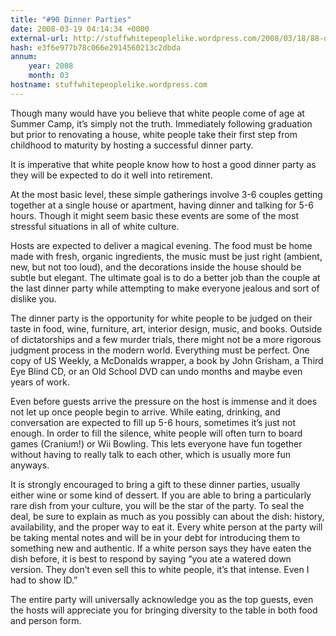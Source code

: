 ```yaml
---
title: "#90 Dinner Parties"
date: 2008-03-19 04:14:34 +0000
external-url: http://stuffwhitepeoplelike.wordpress.com/2008/03/18/88-dinner-parties/
hash: e3f6e977b78c066e2914560213c2dbda
annum:
    year: 2008
    month: 03
hostname: stuffwhitepeoplelike.wordpress.com
---
```


Though many would have you believe that white people come of age at Summer Camp, it’s simply not the truth.  Immediately following graduation but prior to renovating a house, white people take their first step from childhood to maturity by hosting a successful dinner party.

It is imperative that white people know how to host a good dinner party as they will be expected to do it well into retirement.

At the most basic level, these simple gatherings involve 3-6 couples getting together at a single house or apartment, having dinner and talking for 5-6 hours. Though it might seem basic these events are some of the most stressful situations in all of white culture.

Hosts are expected to deliver a magical evening. The food must be home made with fresh, organic ingredients, the music must be just right (ambient, new, but not too loud), and the decorations inside the house should be subtle but elegant.  The ultimate goal is to do a better job than the couple at the last dinner party while attempting to make everyone jealous and sort of dislike you.

The dinner party is the opportunity for white people to be judged on their taste in food, wine, furniture, art, interior design, music, and books.   Outside of dictatorships and a few murder trials, there might not be a more rigorous judgment process in the modern world.  Everything must be perfect.  One copy of US Weekly, a McDonalds wrapper, a book by John Grisham, a Third Eye Blind CD, or an Old School DVD can undo months and maybe even years of work.

Even before guests arrive the pressure on the host is immense and it does not let up once people begin to arrive.  While eating, drinking, and conversation are expected to fill up 5-6 hours, sometimes it’s just not enough.  In order to fill the silence, white people will often turn to board games (Cranium!) or Wii Bowling.  This lets everyone have fun together without having to really talk to each other, which is usually more fun anyways.

It is strongly encouraged to bring a gift to these dinner parties, usually either wine or some kind of dessert.  If you are able to bring a particularly rare dish from your culture, you will be the star of the party.  To seal the deal, be sure to explain as much as you possibly can about the dish: history, availability, and the proper way to eat it.  Every white person at the party will be taking mental notes and will be in your debt for introducing them to something new and authentic.  If a white person says they have eaten the dish before, it is best to respond by saying “you ate a watered down version.  They don’t even sell this to white people, it’s that intense. Even I had to show ID.”

The entire party will universally acknowledge you as the top guests, even the hosts will appreciate you for bringing diversity to the table in both food and person form.

       
